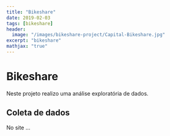 ```yaml
---
title: "Bikeshare"
date: 2019-02-03
tags: [bikeshare]
header:
  image: "/images/bikeshare-project/Capital-Bikeshare.jpg"
excerpt: "bikeshare"
mathjax: "true"
---
```


# Bikeshare

Neste projeto realizo uma análise exploratória de dados.

## Coleta de dados

No site ...
